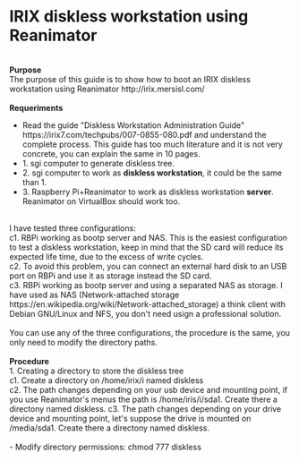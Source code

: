 # IRIX diskless workstation using Reanimator
<br>
<b>Purpose</b><br>
The purpose of this guide is to show how to boot an IRIX diskless workstation using Reanimator http://irix.mersisl.com/<br>
<br>
<b>Requeriments</b><br>
<ul>
  <li>Read the guide "Diskless Workstation Administration Guide" https://irix7.com/techpubs/007-0855-080.pdf and understand the complete process. This guide has too much literature and it is not very concrete, you can explain the same in 10 pages.</li>
  <li>1. sgi computer to generate diskless tree.</li>
  <li>2. sgi computer to work as <b>diskless workstation</b>, it could be the same than 1.</li>
  <li>3. Raspberry Pi+Reanimator to work as diskless workstation <b>server</b>. Reanimator on VirtualBox should work too.</li>
</ul>
<br>
I have tested three configurations:<br>
c1. RBPi working as bootp server and NAS. This is the easiest configuration to test a diskless workstation, keep in mind that the SD card will reduce its expected life time, due to the excess of write cycles.<br>
c2. To avoid this problem, you can connect an external hard disk to an USB port on RBPi and use it as storage instead the SD card.<br>
c3. RBPi working as bootp server and using a separated NAS as storage. I have used as NAS (Network-attached storage https://en.wikipedia.org/wiki/Network-attached_storage) a think client with Debian GNU/Linux and NFS, you don't need usign a professional solution.<br>
<br>
You can use any of the three configurations, the procedure is the same, you only need to modify the directory paths.<br>
<br>
<b>Procedure</b><br>
1. Creating a directory to store the diskless tree<br>
c1. Create a directory on /home/irix/i named diskless<br>
c2. The path changes depending on your usb device and mounting point, if you use Reanimator's menus the path is /home/iris/i/sda1. Create there a directony named diskless.
c3. The path changes depending on your drive device and mounting point, let's suppose the drive is mounted on /media/sda1. Create there a directony named diskless.<br>
<br>
- Modify directory permissions: chmod 777 diskless<br>

